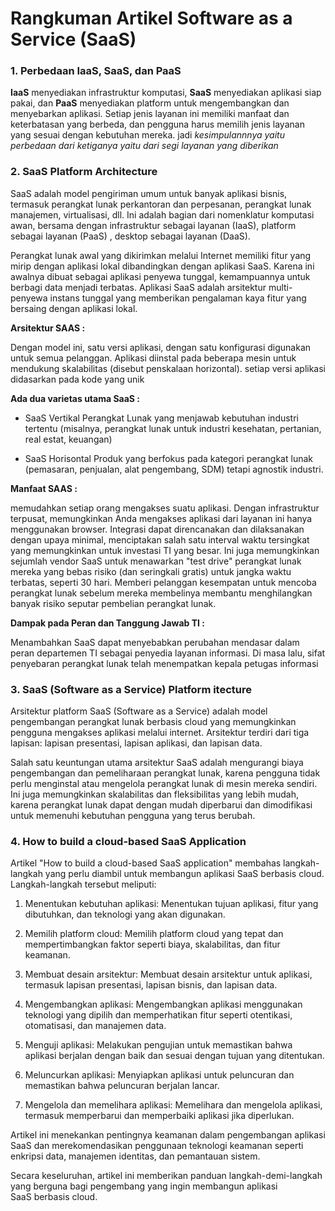 # Rangkuman Artikel Software as a Service (SaaS)

### 1. Perbedaan IaaS, SaaS, dan PaaS

**IaaS** menyediakan infrastruktur komputasi, **SaaS** menyediakan aplikasi siap pakai, dan **PaaS** menyediakan platform untuk mengembangkan dan menyebarkan aplikasi. Setiap jenis layanan ini memiliki manfaat dan keterbatasan yang berbeda, dan pengguna harus memilih jenis layanan yang sesuai dengan kebutuhan mereka. jadi *kesimpulannnya yaitu perbedaan dari ketiganya yaitu dari segi layanan yang diberikan*



### 2. SaaS Platform Architecture

SaaS adalah model pengiriman umum untuk banyak aplikasi bisnis, termasuk perangkat lunak perkantoran dan perpesanan, perangkat lunak manajemen, virtualisasi, dll. Ini adalah bagian dari nomenklatur komputasi awan, bersama dengan infrastruktur sebagai layanan (IaaS), platform sebagai layanan (PaaS) , desktop sebagai layanan (DaaS).

Perangkat lunak awal yang dikirimkan melalui Internet memiliki fitur yang mirip dengan aplikasi lokal dibandingkan dengan aplikasi SaaS. Karena ini awalnya dibuat sebagai aplikasi penyewa tunggal, kemampuannya untuk berbagi data menjadi terbatas. Aplikasi SaaS adalah arsitektur multi-penyewa instans tunggal yang memberikan pengalaman kaya fitur yang bersaing dengan aplikasi lokal.

**Arsitektur SAAS :**

Dengan model ini, satu versi aplikasi, dengan satu konfigurasi digunakan untuk semua pelanggan. Aplikasi diinstal pada beberapa mesin untuk mendukung skalabilitas (disebut penskalaan horizontal). setiap versi aplikasi didasarkan pada kode yang unik

**Ada dua varietas utama SaaS :**

- SaaS Vertikal
Perangkat Lunak yang menjawab kebutuhan industri tertentu (misalnya, perangkat lunak untuk industri kesehatan, pertanian, real estat, keuangan)

- SaaS Horisontal
Produk yang berfokus pada kategori perangkat lunak (pemasaran, penjualan, alat pengembang, SDM) tetapi agnostik industri.

**Manfaat SAAS :**

memudahkan setiap orang mengakses suatu aplikasi. Dengan infrastruktur terpusat, memungkinkan Anda mengakses aplikasi dari layanan ini hanya menggunakan browser. Integrasi dapat direncanakan dan dilaksanakan dengan upaya minimal, menciptakan salah satu interval waktu tersingkat yang memungkinkan untuk investasi TI yang besar. Ini juga memungkinkan sejumlah vendor SaaS untuk menawarkan "test drive" perangkat lunak mereka yang bebas risiko (dan seringkali gratis) untuk jangka waktu terbatas, seperti 30 hari. Memberi pelanggan kesempatan untuk mencoba perangkat lunak sebelum mereka membelinya membantu menghilangkan banyak risiko seputar pembelian perangkat lunak.

**Dampak pada Peran dan Tanggung Jawab TI :**

Menambahkan SaaS dapat menyebabkan perubahan mendasar dalam peran departemen TI sebagai penyedia layanan informasi. Di masa lalu, sifat penyebaran perangkat lunak telah menempatkan kepala petugas informasi



### 3. SaaS (Software as a Service) Platform itecture

Arsitektur platform SaaS (Software as a Service) adalah model pengembangan perangkat lunak berbasis cloud yang memungkinkan pengguna mengakses aplikasi melalui internet. Arsitektur terdiri dari tiga lapisan: lapisan presentasi, lapisan aplikasi, dan lapisan data.


Salah satu keuntungan utama arsitektur SaaS adalah mengurangi biaya pengembangan dan pemeliharaan perangkat lunak, karena pengguna tidak perlu menginstal atau mengelola perangkat lunak di mesin mereka sendiri. Ini juga memungkinkan skalabilitas dan fleksibilitas yang lebih mudah, karena perangkat lunak dapat dengan mudah diperbarui dan dimodifikasi untuk memenuhi kebutuhan pengguna yang terus berubah.


### 4. How to build a cloud-based SaaS Application

Artikel "How to build a cloud-based SaaS application" membahas langkah-langkah yang perlu diambil untuk membangun aplikasi SaaS berbasis cloud. Langkah-langkah tersebut meliputi:

1. Menentukan kebutuhan aplikasi: Menentukan tujuan aplikasi, fitur yang dibutuhkan, dan teknologi yang akan digunakan.

2. Memilih platform cloud: Memilih platform cloud yang tepat dan mempertimbangkan faktor seperti biaya, skalabilitas, dan fitur keamanan.

3. Membuat desain arsitektur: Membuat desain arsitektur untuk aplikasi, termasuk lapisan presentasi, lapisan bisnis, dan lapisan data.

4. Mengembangkan aplikasi: Mengembangkan aplikasi menggunakan teknologi yang dipilih dan memperhatikan fitur seperti otentikasi, otomatisasi, dan manajemen data.

5. Menguji aplikasi: Melakukan pengujian untuk memastikan bahwa aplikasi berjalan dengan baik dan sesuai dengan tujuan yang ditentukan.

6. Meluncurkan aplikasi: Menyiapkan aplikasi untuk peluncuran dan memastikan bahwa peluncuran berjalan lancar.

7. Mengelola dan memelihara aplikasi: Memelihara dan mengelola aplikasi, termasuk memperbarui dan memperbaiki aplikasi jika diperlukan.


Artikel ini menekankan pentingnya keamanan dalam pengembangan aplikasi SaaS dan merekomendasikan penggunaan teknologi keamanan seperti enkripsi data, manajemen identitas, dan pemantauan sistem.


Secara keseluruhan, artikel ini memberikan panduan langkah-demi-langkah yang berguna bagi pengembang yang ingin membangun aplikasi SaaS berbasis cloud.
